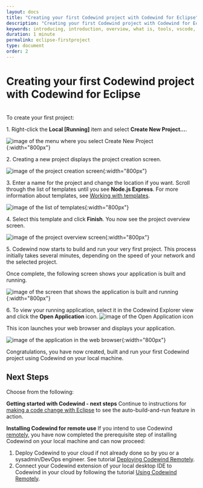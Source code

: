 ```yaml
---
layout: docs
title: "Creating your first Codewind project with Codewind for Eclipse"
description: "Creating your first Codewind project with Codewind for Eclipse"
keywords: introducing, introduction, overview, what is, tools, vscode, visual, studio, code, java, microprofile, spring, node, nodejs, node.js, javascript, Codewind for VS Code, tools, view, debug, integrate, open a shell session, toggle auto build, manually build, scope VS Code workspace, disable, enable, delete
duration: 1 minute
permalink: eclipse-firstproject
type: document
order: 2
---
```

# Creating your first Codewind project with Codewind for Eclipse
<br/>
To create your first project:

1\. Right-click the **Local [Running]** item and select **Create New Project...**.

![image of the menu where you select Create New Project](images/eclipsecreateproject1.png){:width="800px"}

2\. Creating a new project displays the project creation screen.

![image of the project creation screen](images/eclipsecreateproject2.png){:width="800px"}

3\. Enter a name for the project and change the location if you want. Scroll through the list of templates until you see **Node.js Express**. For more information about templates, see [Working with templates](workingwithtemplates.html).

![image of the list of templates](images/eclipsecreateproject3.png){:width="800px"}

4\. Select this template and click **Finish**. You now see the project overview screen.

![image of the project overview screen](images/eclipsecreateproject4.png){:width="800px"}

5\. Codewind now starts to build and run your very first project. This process initially takes several minutes, depending on the speed of your network and the selected project.

Once complete, the following screen shows your application is built and running. 

![image of the screen that shows the application is built and running](images/eclipsecreateproject5.png){:width="800px"}

6\. To view your running application, select it in the Codewind Explorer view and click the **Open Application** icon.
![image of the Open Application icon](images/eclipseopenprojecticon.png)

This icon launches your web browser and displays your application.

![image of the application in the web browser](images/eclipsefirstprojectrunning.png){:width="800px"}

Congratulations, you have now created, built and run your first Codewind project using Codewind on your local machine.

## Next Steps

Choose from the following:

**Getting started with Codewind - next steps** Continue to instructions for [making a code change with Eclipse](./eclipse-codechange.html) to see the auto-build-and-run feature in action.

**Installing Codewind for remote use** If you intend to use Codewind [remotely](./remote-codewind-overview.html), you have now completed the prerequisite step of installing Codewind on your local machine and can now proceed:

1. Deploy Codewind to your cloud if not already done so by you or a sysadmin/DevOps engineer. See tutorial [Deploying Codewind Remotely](./remote-deploying-codewind.html).
2. Connect your Codewind extension of your local desktop IDE to Codewind in your cloud by following the tutorial [Using Codewind Remotely](./remote-codewind-overview.html).

